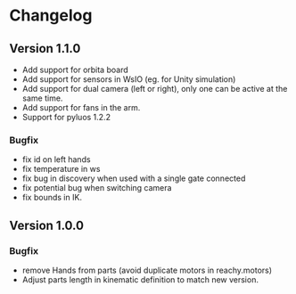 # Changelog 

## Version 1.1.0

* Add support for orbita board
* Add support for sensors in WsIO (eg. for Unity simulation)
* Add support for dual camera (left or right), only one can be active at the same time.
* Add support for fans in the arm.
* Support for pyluos 1.2.2

### Bugfix 

* fix id on left hands
* fix temperature in ws
* fix bug in discovery when used with a single gate connected
* fix potential bug when switching camera
* fix bounds in IK.

## Version 1.0.0

### Bugfix

* remove Hands from parts (avoid duplicate motors in reachy.motors)
* Adjust parts length in kinematic definition to match new version.